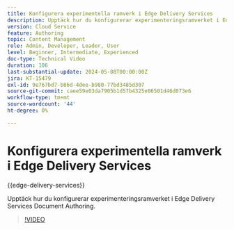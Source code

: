 ```yaml
---
title: Konfigurera experimentella ramverk i Edge Delivery Services
description: Upptäck hur du konfigurerar experimenteringsramverket i Edge Delivery Services Document Authoring.
version: Cloud Service
feature: Authoring
topic: Content Management
role: Admin, Developer, Leader, User
level: Beginner, Intermediate, Experienced
doc-type: Technical Video
duration: 106
last-substantial-update: 2024-05-08T00:00:00Z
jira: KT-15479
exl-id: 9e767bd7-b86d-4dee-b980-77bd3485d307
source-git-commit: caee59e03da7905b1d57b4325e06501d46d073e6
workflow-type: tm+mt
source-wordcount: '44'
ht-degree: 0%

---
```


# Konfigurera experimentella ramverk i Edge Delivery Services

{{edge-delivery-services}}

Upptäck hur du konfigurerar experimenteringsramverket i Edge Delivery Services Document Authoring.

>[!VIDEO](https://video.tv.adobe.com/v/3429062/?learn=on)

